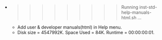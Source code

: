 * >>>>>>>>> Running inst-std-help-manuals-html.sh ...
  * Add user & developer manuals(html) in Help menu.
  * Disk size = 4547992K. Space Used = 84K. Runtime = 00:00:00:01.
